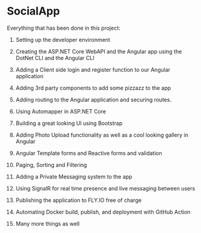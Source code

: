 # SocialApp

Everything that has been done in this project: 

1. Setting up the developer environment

2. Creating the ASP.NET Core WebAPI and the Angular app using the DotNet CLI and the Angular CLI

3. Adding a Client side login and register function to our Angular application

4. Adding 3rd party components to add some pizzazz to the app

5. Adding routing to the Angular application and securing routes.

6. Using Automapper in ASP.NET Core

7. Building a great looking UI using Bootstrap

8. Adding Photo Upload functionality as well as a cool looking gallery in Angular

9. Angular Template forms and Reactive forms and validation

10. Paging, Sorting and Filtering

11. Adding a Private Messaging system to the app
    
12. Using SignalR for real time presence and live messaging between users

13. Publishing the application to FLY.IO free of charge
    
14. Automating Docker build, publish, and deployment with GitHub Action 

15. Many more things as well
